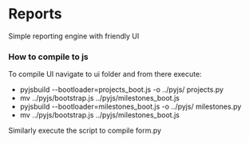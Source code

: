 Reports
=======
Simple reporting engine with friendly UI

### How to compile to js

To compile UI navigate to ui folder and from there execute:

* pyjsbuild --bootloader=projects_boot.js -o ../pyjs/ projects.py
* mv ../pyjs/bootstrap.js ../pyjs/milestones_boot.js
* pyjsbuild --bootloader=milestones_boot.js -o ../pyjs/ milestones.py
* mv ../pyjs/bootstrap.js ../pyjs/milestones_boot.js

Similarly execute the script to compile form.py
